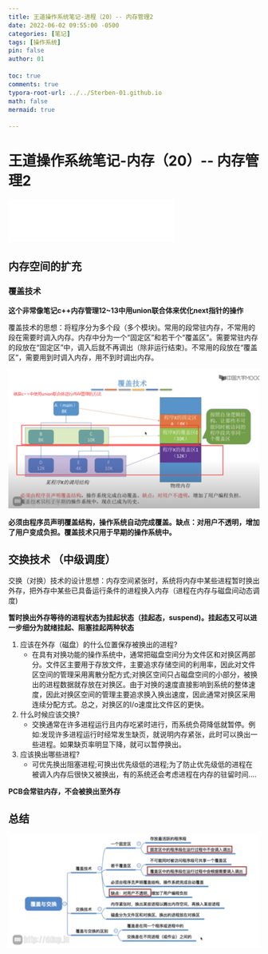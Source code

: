 ```yaml
---
title: 王道操作系统笔记-进程（20）-- 内存管理2
date: 2022-06-02 09:55:00 -0500
categories: [笔记]
tags: [操作系统]
pin: false
author: 01

toc: true
comments: true
typora-root-url: ../../Sterben-01.github.io
math: false
mermaid: true

---
```


# 王道操作系统笔记-内存（20）-- 内存管理2

<iframe frameborder="no" border="0" marginwidth="0" marginheight="0" width="330" height="86" src="//music.163.com/outchain/player?type=2&amp;id=410446173&amp;auto=1&amp;height=66"> </iframe>

## 内存空间的扩充

### 覆盖技术

**这个非常像笔记c++内存管理12~13中用union联合体来优化next指针的操作**

覆盖技术的思想：将程序分为多个段（多个模块)。常用的段常驻内存，不常用的段在需要时调入内存。内存中分为一个“固定区”和若干个“覆盖区”。需要常驻内存的段放在“固定区”中，调入后就不再调出（除非运行结束)。不常用的段放在“覆盖区”，需要用到时调入内存，用不到时调出内存。

![QQ截图20220602111417](/assets/blog_res/2022-06-02-OS23.assets/QQ%E6%88%AA%E5%9B%BE20220602111417.png)



**必须由程序员声明覆盖结构，操作系统自动完成覆盖。缺点：对用户不透明，增加了用户变成负担。覆盖技术只用于早期的操作系统中。**



## 交换技术 （中级调度）

交换（对换）技术的设计思想：内存空间紧张时，系统将内存中某些进程暂时换出外存，把外存中某些已具备运行条件的进程换入内存（进程在内存与磁盘间动态调度)

**暂时换出外存等待的进程状态为挂起状态（挂起态，suspend)。挂起态又可以进一步细分为就绪挂起、阻塞挂起两种状态**

1. 应该在外存（磁盘）的什么位置保存被换出的进程?
   - 在具有对换功能的操作系统中，通常把磁盘空间分为文件区和对换区两部分。文件区主要用于存放文件，主要追求存储空间的利用率，因此对文件区空间的管理采用离散分配方式;对换区空间只占磁盘空间的小部分，被换出的进程数据就存放在对换区。由于对换的速度直接影响到系统的整体速度，因此对换区空间的管理主要追求换入换出速度，因此通常对换区采用连续分配方式。总之，对换区的I/o速度比文件区的更快。
2. 什么时候应该交换?
   - 交换通常在许多进程运行且内存吃紧时进行，而系统负荷降低就暂停。例如:发现许多进程运行时经常发生缺页，就说明内存紧张，此时可以换出一些进程。如果缺页率明显下降，就可以暂停换出。
3. 应该换出哪些进程?
   - 可优先换出阻塞进程;可换出优先级低的进程;为了防止优先级低的进程在被调入内存后很快又被换出，有的系统还会考虑进程在内存的驻留时间....

**PCB会常驻内存，不会被换出至外存**



## 总结

![QQ截图20220602112031](/assets/blog_res/2022-06-02-OS23.assets/QQ%E6%88%AA%E5%9B%BE20220602112031.png)
